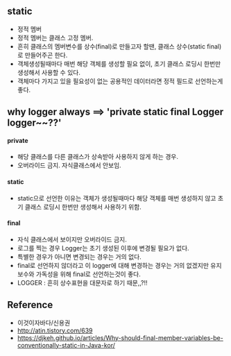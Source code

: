 ## static
- 정적 멤버
- 정적 멤버는 클래스 고정 멤버.
- 흔히 클래스의 멤버변수를 상수(final)로 만들고자 할땐, 클래스 상수(static final)로 만들어주곤 한다. 
- 객체생성될때마다 매번 해당 객체를 생성할 필요 없이, 초기 클래스 로딩시 한번만 생성해서 사용할 수 있다. 
- 객체마다 가지고 있을 필요성이 없는 공용적인 데이터라면 정적 필드로 선언하는게 좋다. 


## why logger always ==> 'private static final Logger logger~~??'
#### private
- 해당 클래스를 다른 클래스가 상속받아 사용하지 않게 하는 경우.
- 오버라이드 금지. 자식클래스에서 안보임.
#### static
- static으로 선언한 이유는 객체가 생성될때마다 해당 객체를 매번 생성하지 않고 초기 클래스 로딩시 한번만 생성해서 사용하기 위함.
#### final
- 자식 클래스에서 보이지만 오버라이드 금지.
- 로그를 찍는 경우 Logger는 초기 생성된 이후에 변경될 필요가 없다. 
- 특별한 경우가 아니면 변경되는 경우는 거의 없다. 
- final로 선언하지 않더라고 이 logger에 대해 변경하는 경우는 거의 없겠지만 유지보수와 가독성을 위해 final로 선언하는것이 좋다. 
- LOGGER : 흔히 상수표현을 대문자로 하기 때문,,?!!


## Reference
- 이것이자바다/신용권
- http://atin.tistory.com/639
- https://djkeh.github.io/articles/Why-should-final-member-variables-be-conventionally-static-in-Java-kor/
